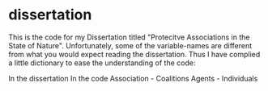 # dissertation

This is the code for my Dissertation titled "Protecitve Associations in the State of Nature". Unfortunately, some of the variable-names are different from what you would
expect reading the dissertation. Thus I have complied a little dictionary to ease the understanding of the code: 

In the dissertation               In the code
Association             -         Coalitions
Agents                  -         Individuals
